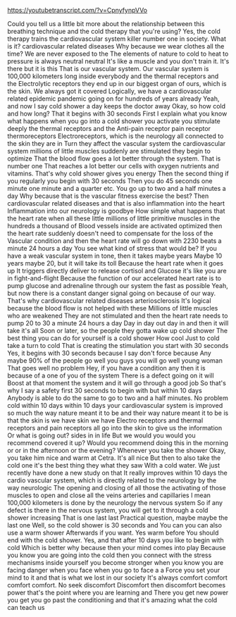 https://youtubetranscript.com/?v=CpnyfynpVVo

 Could you tell us a little bit more about the relationship between this breathing technique and the cold therapy that you're using? Yes, the cold therapy trains the cardiovascular system killer number one in society. What is it? cardiovascular related diseases Why because we wear clothes all the time? We are never exposed to the The elements of nature to cold to heat to pressure is always neutral neutral It's like a muscle and you don't train it. It's there but it is this That is our vascular system. Our vascular system is 100,000 kilometers long inside everybody and the thermal receptors and the Electrolytic receptors they end up in our biggest organ of ours, which is the skin. We always got it covered Logically, we have a cardiovascular related epidemic pandemic going on for hundreds of years already Yeah, and now I say cold shower a day keeps the doctor away Okay, so how cold and how long? That it begins with 30 seconds First I explain what you know what happens when you go into a cold shower you activate you stimulate deeply the thermal receptors and the Anti-pain receptor pain receptor thermoreceptors Electroreceptors, which is the neurology all connected to the skin they are in Turn they affect the vascular system the cardiovascular system millions of little muscles suddenly are stimulated they begin to optimize That the blood flow goes a lot better through the system. That is number one That reaches a lot better our cells with oxygen nutrients and vitamins. That's why cold shower gives you energy Then the second thing if you regularly you begin with 30 seconds Then you do 45 seconds one minute one minute and a quarter etc. You go up to two and a half minutes a day Why because that is the vascular fitness exercise the best? Then cardiovascular related diseases and that is also inflammation into the heart Inflammation into our neurology is goodbye How simple what happens that the heart rate when all these little millions of little primitive muscles in the hundreds a thousand of Blood vessels inside are activated optimized then the heart rate suddenly doesn't need to compensate for the loss of the Vascular condition and then the heart rate will go down with 2230 beats a minute 24 hours a day You see what kind of stress that would be? If you have a weak vascular system in tone, then it takes maybe years Maybe 10 years maybe 20, but it will take its toll Because the heart rate when it goes up It triggers directly deliver to release cortisol and Glucose it's like you are in fight-and-flight Because the function of our accelerated heart rate is to pump glucose and adrenaline through our system the fast as possible Yeah, but now there is a constant danger signal going on because of our way. That's why cardiovascular related diseases arteriosclerosis It's logical because the blood flow is not helped with these Millions of little muscles who are weakened They are not stimulated and then the heart rate needs to pump 20 to 30 a minute 24 hours a day Day in day out day in and then it will take it's all Soon or later, so the people they gotta wake up cold shower The best thing you can do for yourself is a cold shower How cool Just to cold take a turn to cold That is creating the stimulation you start with 30 seconds Yes, it begins with 30 seconds because I say don't force because Any maybe 90% of the people go well you guys you will go well young woman That goes well no problem Hey, if you have a condition any then it is because of a one of you of the system There is a defect going on it will Boost at that moment the system and it will go through a good job So that's why I say a safety first 30 seconds to begin with but within 10 days Anybody is able to do the same to go to two and a half minutes. No problem cold within 10 days within 10 days your cardiovascular system is improved so much the way nature meant it to be and their way nature meant it to be is that the skin is we have skin we have Electro receptors and thermal receptors and pain receptors all go into the skin to give us the information Or what is going out? sides in in life But we would you would you recommend covered it up? Would you recommend doing this in the morning or or in the afternoon or the evening? Whenever you take the shower Okay, you take him nice and warm at Cetra. It's all nice But then to also take the cold one it's the best thing they what they saw With a cold water. We just recently have done a new study on that It really improves within 10 days the cardio vascular system, which is directly related to the neurology by the way neurologic The opening and closing of all those the activating of those muscles to open and close all the veins arteries and capillaries I mean 100,000 kilometers is done by the neurology the nervous system So if any defect is there in the nervous system, you will get to it through a cold shower increasing That is one last last Practical question, maybe maybe the last one Well, so the cold shower is 30 seconds and You can you can also use a warm shower Afterwards if you want. Yes warm before You should end with the cold shower. Yes, and that after 10 days you like to begin with cold Which is better why because then your mind comes into play Because you know you are going into the cold then you connect with the stress mechanisms inside yourself you become stronger when you know you are facing danger when you face when you go to face a a Force you set your mind to it and that is what we lost in our society It's always comfort comfort comfort comfort. No seek discomfort Discomfort then discomfort becomes power that's the point where you are learning and There you get new power you get you go past the conditioning and that it's amazing what the cold can teach us